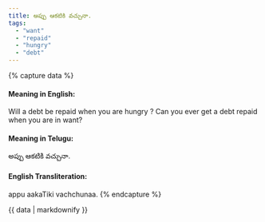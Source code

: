 ```yaml
---
title: అప్పు ఆకటికి వచ్చునా.
tags:
  - "want"
  - "repaid"
  - "hungry"
  - "debt"
---
```


{% capture data %}
#### Meaning in English:
Will a debt be repaid when you are hungry ?
Can you ever get a debt repaid when you are in want?

#### Meaning in Telugu:
అప్పు ఆకటికి వచ్చునా.

#### English Transliteration:
appu aakaTiki vachchunaa.
{% endcapture %}

{{ data | markdownify }}

